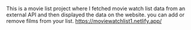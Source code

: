 This is a movie list project where I fetched movie watch list data from an external API and then displayed the data on the website. you can add or remove films from your list.                    https://moviewatchlist1.netlify.app/     
 
